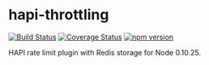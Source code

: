 # hapi-throttling

[![Build Status](https://travis-ci.org/alexey-ernest/hapi-throttling.svg?branch=master)](https://travis-ci.org/alexey-ernest/hapi-throttling)
[![Coverage Status](https://coveralls.io/repos/github/alexey-ernest/hapi-throttling/badge.svg)](https://coveralls.io/github/alexey-ernest/hapi-throttling)
[![npm version](https://img.shields.io/npm/v/hapi-throttling.svg?style=flat)](https://www.npmjs.com/package/hapi-throttling)

HAPI rate limit plugin with Redis storage for Node 0.10.25.

